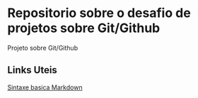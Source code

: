 # Repositorio sobre o desafio de projetos sobre Git/Github
Projeto sobre Git/Github

## Links Uteis

[Sintaxe basica Markdown]("https://pt.wikipedia.org/wiki/Markdown")
